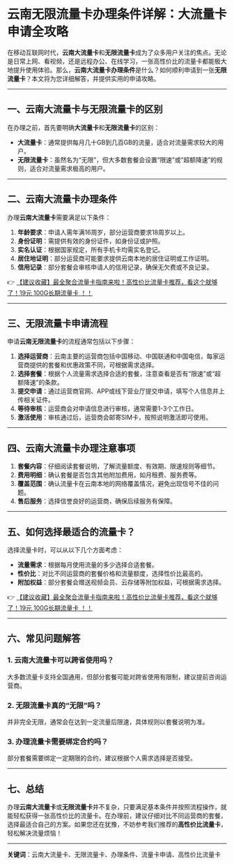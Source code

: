 # 云南无限流量卡办理条件详解：大流量卡申请全攻略

在移动互联网时代，**云南大流量卡**和**无限流量卡**成为了众多用户关注的焦点。无论是日常上网、看视频，还是远程办公、在线学习，一张高性价比的流量卡都能极大地提升使用体验。那么，**云南大流量卡办理条件**是什么？如何顺利申请到一张**无限流量卡**？本文将为您详细解答，并提供实用的申请攻略。

---

## 一、云南大流量卡与无限流量卡的区别

在办理之前，首先要明确**大流量卡**和**无限流量卡**的区别：

- **大流量卡**：通常提供每月几十GB到几百GB的流量，适合对流量需求较大的用户。
- **无限流量卡**：虽然名为“无限”，但大多数套餐会设置“限速”或“超额降速”的规则，适合对流量需求极高的用户。

---

## 二、云南大流量卡办理条件

办理**云南大流量卡**需要满足以下条件：

1. **年龄要求**：申请人需年满16周岁，部分运营商要求18周岁以上。
2. **身份证明**：需提供有效的身份证件，如身份证或护照。
3. **实名认证**：根据国家规定，所有手机卡均需实名登记。
4. **居住地证明**：部分运营商可能要求提供云南本地的居住证明或工作证明。
5. **信用记录**：部分套餐会审核申请人的信用记录，确保无欠费或不良记录。

👉 [【建议收藏】最全聚合流量卡指南来啦！高性价比流量卡推荐，看这个就够了！19元 100G长期流量卡 ！！](https://bit.ly/Liuliangka)

---

## 三、无限流量卡申请流程

申请**云南无限流量卡**的流程通常包括以下步骤：

1. **选择运营商**：云南主要的运营商包括中国移动、中国联通和中国电信，每家运营商提供的套餐和优惠政策不同，可根据需求选择。
2. **选择套餐**：根据个人流量需求选择合适的套餐，注意查看是否有“限速”或“超额降速”的条款。
3. **提交申请**：通过运营商官网、APP或线下营业厅提交申请，填写个人信息并上传相关证件。
4. **等待审核**：运营商会对申请信息进行审核，通常需要1-3个工作日。
5. **激活使用**：审核通过后，运营商会邮寄SIM卡，按照说明激活即可使用。

---

## 四、云南大流量卡办理注意事项

1. **套餐内容**：仔细阅读套餐说明，了解流量额度、有效期、限速规则等细节。
2. **费用明细**：确认套餐是否包含其他附加费用，如月租费、服务费等。
3. **覆盖范围**：确认流量卡在云南本地的网络覆盖情况，避免出现信号不佳的问题。
4. **售后服务**：选择信誉良好的运营商，确保后续服务有保障。

---

## 五、如何选择最适合的流量卡？

选择流量卡时，可以从以下几个方面考虑：

- **流量需求**：根据每月使用流量的多少选择合适套餐。
- **性价比**：对比不同运营商的套餐价格和流量额度，选择性价比最高的。
- **附加权益**：部分套餐会赠送视频会员、云存储等附加权益，可根据需求选择。

👉 [【建议收藏】最全聚合流量卡指南来啦！高性价比流量卡推荐，看这个就够了！19元 100G长期流量卡 ！！](https://bit.ly/Liuliangka)

---

## 六、常见问题解答

### 1. 云南大流量卡可以跨省使用吗？
大多数流量卡支持全国通用，但部分套餐可能对跨省使用有限制，建议提前咨询运营商。

### 2. 无限流量卡真的“无限”吗？
并非完全无限，通常会在达到一定流量后限速，具体规则以套餐说明为准。

### 3. 办理流量卡需要绑定合约吗？
部分套餐需要绑定一定期限的合约，建议根据个人需求选择是否接受。

---

## 七、总结

办理**云南大流量卡**或**无限流量卡**并不复杂，只要满足基本条件并按照流程操作，就能轻松获得一张高性价比的流量卡。在办理前，建议仔细对比不同运营商的套餐，选择最适合自己的方案。如果您还在犹豫，不妨参考我们推荐的**高性价比流量卡**，轻松解决流量烦恼！

---

**关键词**：云南大流量卡、无限流量卡、办理条件、流量卡申请、高性价比流量卡